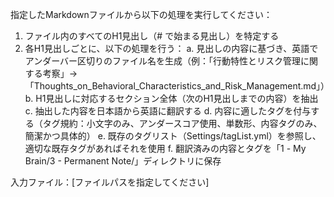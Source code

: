 指定したMarkdownファイルから以下の処理を実行してください：

1. ファイル内のすべてのH1見出し（# で始まる見出し）を特定する
2. 各H1見出しごとに、以下の処理を行う：
   a. 見出しの内容に基づき、英語でアンダーバー区切りのファイル名を生成（例：「行動特性とリスク管理に関する考察」→「Thoughts_on_Behavioral_Characteristics_and_Risk_Management.md」）
   b. H1見出しに対応するセクション全体（次のH1見出しまでの内容）を抽出
   c. 抽出した内容を日本語から英語に翻訳する
   d. 内容に適したタグを付与する（タグ規約：小文字のみ、アンダースコア使用、単数形、内容タグのみ、簡潔かつ具体的）
   e. 既存のタグリスト（Settings/tagList.yml）を参照し、適切な既存タグがあればそれを使用
   f. 翻訳済みの内容とタグを「1 - My Brain/3 - Permanent Note/」ディレクトリに保存

入力ファイル：[ファイルパスを指定してください]